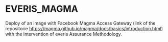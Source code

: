 # EVERIS_MAGMA
Deploy of an image with Facebook Magma Access Gateway (link of the repositorie https://magma.github.io/magma/docs/basics/introduction.html) with the intervention of everis Assurance Methodology.
